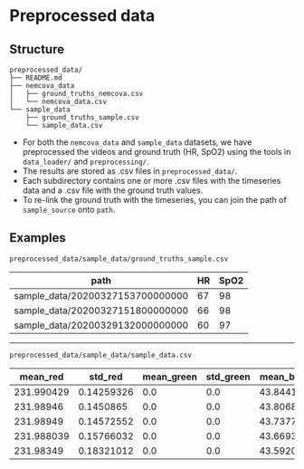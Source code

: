 # Preprocessed data

## Structure

```
preprocessed_data/
├── README.md
├── nemcova_data
│   ├── ground_truths_nemcova.csv
│   └── nemcova_data.csv
└── sample_data
    ├── ground_truths_sample.csv
    └── sample_data.csv
```

* For both the `nemcova_data` and `sample_data` datasets, we have preprocessed the videos and ground truth (HR, SpO2) using the tools in `data_loader/` and `preprocessing/`. 
* The results are stored as .csv files in `preprocessed_data/`.
* Each subdirectory contains one or more .csv files with the timeseries data and a .csv file with the ground truth values. 
* To re-link the ground truth with the timeseries, you can join the path of `sample_source` onto `path`. 

## Examples

`preprocessed_data/sample_data/ground_truths_sample.csv`

| path                             | HR | SpO2 |
|----------------------------------|----|------|
| sample_data/20200327153700000000 | 67 | 98   |
| sample_data/20200327151800000000 | 66 | 98   |
| sample_data/20200329132000000000 | 60 | 97   |

---

`preprocessed_data/sample_data/sample_data.csv`


| mean_red   | std_red    | mean_green | std_green | mean_blue | std_blue  | frame | sample_id | sample_source                                 |
|------------|------------|------------|-----------|-----------|-----------|-------|-----------|-----------------------------------------------|
| 231.990429 | 0.14259326 | 0.0        | 0.0       | 43.844105 | 3.5604148 | 0     | 0         | sample_data/20200327153700000000/PC000004.mp4 |
| 231.98946  | 0.1450865  | 0.0        | 0.0       | 43.8068   | 3.567825  | 1     | 0         | sample_data/20200327153700000000/PC000004.mp4 |
| 231.98949  | 0.14572552 | 0.0        | 0.0       | 43.737774 | 3.5790896 | 2     | 0         | sample_data/20200327153700000000/PC000004.mp4 |
| 231.988039 | 0.15766032 | 0.0        | 0.0       | 43.66933  | 3.5964715 | 3     | 0         | sample_data/20200327153700000000/PC000004.mp4 |
| 231.98349  | 0.18321012 | 0.0        | 0.0       | 43.592094 | 3.62277   | 4     | 0         | sample_data/20200327153700000000/PC000004.mp4 |
